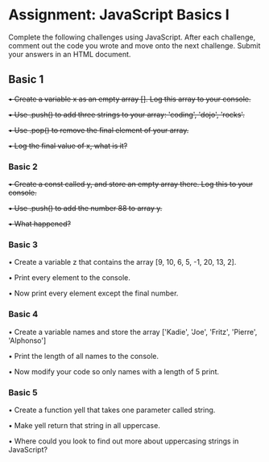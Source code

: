 # Assignment: JavaScript Basics I

Complete the following challenges using JavaScript. After each challenge, comment out the code you wrote and move onto the next challenge. Submit your answers in an HTML document.

## Basic 1

~~• Create a variable x as an empty array []. Log this array to your console.~~

~~• Use .push() to add three strings to your array: 'coding', 'dojo', 'rocks'.~~

~~• Use .pop() to remove the final element of your array.~~

~~• Log the final value of x, what is it?~~

### Basic 2

~~• Create a const called y, and store an empty array there. Log this to your console.~~

~~• Use .push() to add the number 88 to array y.~~

~~• What happened?~~

### Basic 3

• Create a variable z that contains the array [9, 10, 6, 5, -1, 20, 13, 2].

• Print every element to the console.

• Now print every element except the final number.

### Basic 4

• Create a variable names and store the array ['Kadie', 'Joe', 'Fritz', 'Pierre', 'Alphonso']

• Print the length of all names to the console.

• Now modify your code so only names with a length of 5 print.

### Basic 5

• Create a function yell that takes one parameter called string.

• Make yell return that string in all uppercase.

• Where could you look to find out more about uppercasing strings in JavaScript?